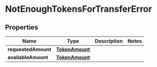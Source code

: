 

# NotEnoughTokensForTransferError


## Properties

Name | Type | Description | Notes
------------ | ------------- | ------------- | -------------
**requestedAmount** | [**TokenAmount**](TokenAmount.md) |  | 
**availableAmount** | [**TokenAmount**](TokenAmount.md) |  | 




